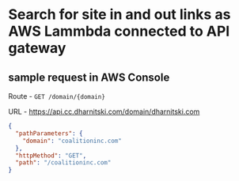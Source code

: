 # Search for site in and out links as AWS Lammbda connected to API gateway  

## sample request in AWS Console

Route - `GET /domain/{domain}`

URL - https://api.cc.dharnitski.com/domain/dharnitski.com

```json
{
  "pathParameters": {
    "domain": "coalitioninc.com"
  },
  "httpMethod": "GET",
  "path": "/coalitioninc.com"
}
```
